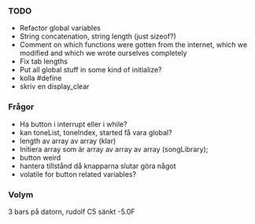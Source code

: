 ### TODO
- Refactor global variables
- String concatenation, string length (just sizeof?)
- Comment on which functions were gotten from the internet, which we modified and which we wrote ourselves completely
- Fix tab lengths
- Put all global stuff in some kind of initialize?
- kolla #define
- skriv en display_clear

### Frågor
- Ha button i interrupt eller i while?
- kan toneList, toneIndex, started få vara global?
- length av array av array (klar)
- Initiera array som är array av array av array (songLibrary);
- button weird
- hantera tillstånd då knapparna slutar göra något
- volatile for button related variables?


### Volym
3 bars på datorn, rudolf C5 sänkt -5.0F
